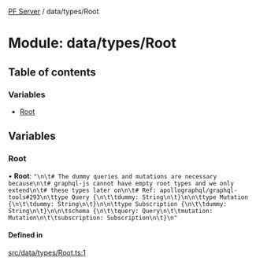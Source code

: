 [PF Server](../README.md) / data/types/Root

# Module: data/types/Root

## Table of contents

### Variables

- [Root](data_types_Root.md#root)

## Variables

### Root

• **Root**: ``"\n\t# The dummy queries and mutations are necessary because\n\t# graphql-js cannot have empty root types and we only extend\n\t# these types later on\n\t# Ref: apollographql/graphql-tools#293\n\ttype Query {\n\t\tdummy: String\n\t}\n\n\ttype Mutation {\n\t\tdummy: String\n\t}\n\n\ttype Subscription {\n\t\tdummy: String\n\t}\n\n\tschema {\n\t\tquery: Query\n\t\tmutation: Mutation\n\t\tsubscription: Subscription\n\t}\n"``

#### Defined in

[src/data/types/Root.ts:1](https://bitbucket.org/bravebits/pfserver/src/83cf3bb/src/data/types/Root.ts#lines-1)
